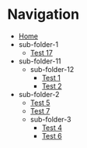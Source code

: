 # Navigation

- [Home](Home)
- sub-folder-1
    - [Test 17](Test17)
- sub-folder-11
    - sub-folder-12
        - [Test 1](Test1)
        - [Test 2](Test2)
- sub-folder-2
    - [Test 5](Test5)
    - [Test 7](Test7)
    - sub-folder-3
        - [Test 4](Test4)
        - [Test 6](Test6)
